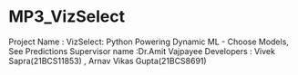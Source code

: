 # MP3_VizSelect
Project Name : VizSelect: Python Powering Dynamic ML - Choose Models, See Predictions Supervisor name :Dr.Amit Vajpayee Developers : Vivek Sapra(21BCS11853) , Arnav Vikas Gupta(21BCS8691)
